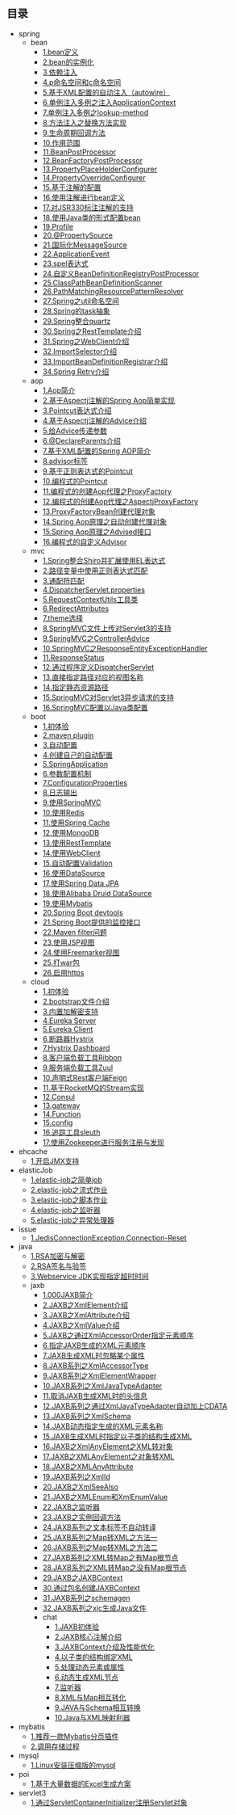
## 目录

* spring
  * bean
    * [1.bean定义](spring/bean/01.bean定义.md)
    * [2.bean的实例化](spring/bean/02.bean的实例化.md)
    * [3.依赖注入](spring/bean/03.依赖注入.md)
    * [4.p命名空间和c命名空间](spring/bean/04.p命名空间和c命名空间.md)
    * [5.基于XML配置的自动注入（autowire）](spring/bean/05.基于XML配置的自动注入（autowire）.md)
    * [6.单例注入多例之注入ApplicationContext](spring/bean/06.单例注入多例之注入ApplicationContext.md)
    * [7.单例注入多例之lookup-method](spring/bean/07.单例注入多例之lookup-method.md)
    * [8.方法注入之替换方法实现](spring/bean/08.方法注入之替换方法实现.md)
    * [9.生命周期回调方法](spring/bean/09.生命周期回调方法.md)
    * [10.作用范围](spring/bean/10.作用范围.md)
    * [11.BeanPostProcessor](spring/bean/11.BeanPostProcessor.md)
    * [12.BeanFactoryPostProcessor](spring/bean/12.BeanFactoryPostProcessor.md)
    * [13.PropertyPlaceHolderConfigurer](spring/bean/13.PropertyPlaceHolderConfigurer.md)
    * [14.PropertyOverrideConfigurer](spring/bean/14.PropertyOverrideConfigurer.md)
    * [15.基于注解的配置](spring/bean/15.基于注解的配置.md)
    * [16.使用注解进行bean定义](spring/bean/16.使用注解进行bean定义.md)
    * [17.对JSR330标注注解的支持](spring/bean/17.对JSR330标注注解的支持.md)
    * [18.使用Java类的形式配置bean](spring/bean/18.使用Java类的形式配置bean.md)
    * [19.Profile](spring/bean/19.Profile.md)
    * [20.@PropertySource](spring/bean/20.@PropertySource.md)
    * [21.国际化MessageSource](spring/bean/21.国际化MessageSource.md)
    * [22.ApplicationEvent](spring/bean/22.ApplicationEvent.md)
    * [23.spel表达式](spring/bean/23.spel表达式.md)
    * [24.自定义BeanDefinitionRegistryPostProcessor](spring/bean/24.自定义BeanDefinitionRegistryPostProcessor.md)
    * [25.ClassPathBeanDefinitionScanner](spring/bean/25.ClassPathBeanDefinitionScanner.md)
    * [26.PathMatchingResourcePatternResolver](spring/bean/26.PathMatchingResourcePatternResolver.md)
    * [27.Spring之util命名空间](spring/bean/27.Spring之util命名空间.md)
    * [28.Spring的task抽象](spring/bean/28.Spring的task抽象.md)
    * [29.Spring整合quartz](spring/bean/29.Spring整合quartz.md)
    * [30.Spring之RestTemplate介绍](spring/bean/30.Spring之RestTemplate介绍.md)
    * [31.Spring之WebClient介绍](spring/bean/31.Spring之WebClient介绍.md)
    * [32.ImportSelector介绍](spring/bean/32.ImportSelector介绍.md)
    * [33.ImportBeanDefinitionRegistrar介绍](spring/bean/33.ImportBeanDefinitionRegistrar介绍.md)
    * <a href="spring/bean/34.Spring Retry介绍.html">34.Spring Retry介绍</a>
  * aop
    * [1.Aop简介](spring/aop/01.Aop简介.md)
    * <a href="spring/aop/02.基于Aspectj注解的Spring Aop简单实现.html">2.基于Aspectj注解的Spring Aop简单实现</a>
    * [3.Pointcut表达式介绍](spring/aop/03.Pointcut表达式介绍.md)
    * [4.基于Aspectj注解的Advice介绍](spring/aop/04.基于Aspectj注解的Advice介绍.md)
    * [5.给Advice传递参数](spring/aop/05.给Advice传递参数.md)
    * [6.@DeclareParents介绍](spring/aop/06.@DeclareParents介绍.md)
    * <a href="spring/aop/07.基于XML配置的Spring AOP简介.html">7.基于XML配置的Spring AOP简介</a>
    * [8.advisor标签](spring/aop/08.advisor标签.md)
    * [9.基于正则表达式的Pointcut](spring/aop/09.基于正则表达式的Pointcut.md)
    * [10.编程式的Pointcut](spring/aop/10.编程式的Pointcut.md)
    * [11.编程式的创建Aop代理之ProxyFactory](spring/aop/11.编程式的创建Aop代理之ProxyFactory.md)
    * [12.编程式的创建Aop代理之AspectjProxyFactory](spring/aop/12.编程式的创建Aop代理之AspectjProxyFactory.md)
    * [13.ProxyFactoryBean创建代理对象](spring/aop/13.ProxyFactoryBean创建代理对象.md)
    * <a href="spring/aop/14.Spring Aop原理之自动创建代理对象.html">14.Spring Aop原理之自动创建代理对象</a>
    * <a href="spring/aop/15.Spring Aop原理之Advised接口.html">15.Spring Aop原理之Advised接口</a>
    * [16.编程式的自定义Advisor](spring/aop/16.编程式的自定义Advisor.md)
  * mvc
    * [1.Spring整合Shiro并扩展使用EL表达式](spring/mvc/01.Spring整合Shiro并扩展使用EL表达式.md)
    * [2.路径变量中使用正则表达式匹配](spring/mvc/01.路径变量中使用正则表达式匹配.md)
    * [3.通配符匹配](spring/mvc/02.通配符匹配.md)
    * [4.DispatcherServlet.properties](spring/mvc/03.DispatcherServlet.properties.md)
    * [5.RequestContextUtils工具类](spring/mvc/04.RequestContextUtils工具类.md)
    * [6.RedirectAttributes](spring/mvc/05.RedirectAttributes.md)
    * [7.theme选择](spring/mvc/06.theme选择.md)
    * [8.SpringMVC文件上传对Servlet3的支持](spring/mvc/07.SpringMVC文件上传对Servlet3的支持.md)
    * [9.SpringMVC之ControllerAdvice](spring/mvc/08.SpringMVC之ControllerAdvice.md)
    * [10.SpringMVC之ResponseEntityExceptionHandler](spring/mvc/09.SpringMVC之ResponseEntityExceptionHandler.md)
    * [11.ResponseStatus](spring/mvc/10.ResponseStatus.md)
    * [12.通过程序定义DispatcherServlet](spring/mvc/11.通过程序定义DispatcherServlet.md)
    * [13.直接指定路径对应的视图名称](spring/mvc/12.直接指定路径对应的视图名称.md)
    * [14.指定静态资源路径](spring/mvc/13.指定静态资源路径.md)
    * [15.SpringMVC对Servlet3异步请求的支持](spring/mvc/14.SpringMVC对Servlet3异步请求的支持.md)
    * [16.SpringMVC配置以Java类配置](spring/mvc/15.SpringMVC配置以Java类配置.md)
  * boot
    * [1.初体验](spring/boot/01.初体验.md)
    * <a href="spring/boot/02.maven plugin.html">2.maven plugin</a>
    * [3.自动配置](spring/boot/03.自动配置.md)
    * [4.创建自己的自动配置](spring/boot/04.创建自己的自动配置.md)
    * [5.SpringApplication](spring/boot/05.SpringApplication.md)
    * [6.参数配置机制](spring/boot/06.参数配置机制.md)
    * [7.ConfigurationProperties](spring/boot/07.ConfigurationProperties.md)
    * [8.日志输出](spring/boot/08.日志输出.md)
    * [9.使用SpringMVC](spring/boot/09.使用SpringMVC.md)
    * [10.使用Redis](spring/boot/10.使用Redis.md)
    * <a href="spring/boot/11.使用Spring Cache.html">11.使用Spring Cache</a>
    * [12.使用MongoDB](spring/boot/12.使用MongoDB.md)
    * [13.使用RestTemplate](spring/boot/13.使用RestTemplate.md)
    * [14.使用WebClient](spring/boot/14.使用WebClient.md)
    * [15.自动配置Validation](spring/boot/15.自动配置Validation.md)
    * [16.使用DataSource](spring/boot/16.使用DataSource.md)
    * <a href="spring/boot/17.使用Spring Data JPA.html">17.使用Spring Data JPA</a>
    * <a href="spring/boot/18.使用Alibaba Druid DataSource.html">18.使用Alibaba Druid DataSource</a>
    * [19.使用Mybatis](spring/boot/19.使用Mybatis.md)
    * <a href="spring/boot/20.Spring Boot devtools.html">20.Spring Boot devtools</a>
    * <a href="spring/boot/21.Spring Boot提供的监控接口.html">21.Spring Boot提供的监控接口</a>
    * <a href="spring/boot/22.Maven filter问题.html">22.Maven filter问题</a>
    * [23.使用JSP视图](spring/boot/23.使用JSP视图.md)
    * [24.使用Freemarker视图](spring/boot/24.使用Freemarker视图.md)
    * [25.打war包](spring/boot/25.打war包.md)
    * [26.启用https](spring/boot/26.启用https.md)
  * cloud
    * [1.初体验](spring/cloud/01.初体验.md)
    * [2.bootstrap文件介绍](spring/cloud/02.bootstrap文件介绍.md)
    * [3.内置加解密支持](spring/cloud/03.内置加解密支持.md)
    * <a href="spring/cloud/04.Eureka Server.html">4.Eureka Server</a>
    * <a href="spring/cloud/05.Eureka Client.html">5.Eureka Client</a>
    * [6.断路器Hystrix](spring/cloud/06.断路器Hystrix.md)
    * <a href="spring/cloud/07.Hystrix Dashboard.html">7.Hystrix Dashboard</a>
    * [8.客户端负载工具Ribbon](spring/cloud/08.客户端负载工具Ribbon.md)
    * [9.服务端负载工具Zuul](spring/cloud/09.服务端负载工具Zuul.md)
    * [10.声明式Rest客户端Feign](spring/cloud/10.声明式Rest客户端Feign.md)
    * [11.基于RocketMQ的Stream实现](spring/cloud/11.基于RocketMQ的Stream实现.md)
    * [12.Consul](spring/cloud/12.Consul.md)
    * [13.gateway](spring/cloud/13.gateway.md)
    * [14.Function](spring/cloud/14.Function.md)
    * [15.config](spring/cloud/15.config.md)
    * [16.追踪工具sleuth](spring/cloud/16.追踪工具sleuth.md)
    * [17.使用Zookeeper进行服务注册与发现](spring/cloud/17.使用Zookeeper进行服务注册与发现.md)
* ehcache
  * [1.开启JMX支持](ehcache/01.开启JMX支持.md)
* elasticJob
  * [1.elastic-job之简单job](elasticJob/01.elastic-job之简单job.md)
  * [2.elastic-job之流式作业](elasticJob/02.elastic-job之流式作业.md)
  * [3.elastic-job之脚本作业](elasticJob/03.elastic-job之脚本作业.md)
  * [4.elastic-job之监听器](elasticJob/04.elastic-job之监听器.md)
  * [5.elastic-job之异常处理器](elasticJob/05.elastic-job之异常处理器.md)
* issue
  * [1.JedisConnectionException.Connection-Reset](issue/01.JedisConnectionException.Connection-Reset.md)
* java
  * [1.RSA加密与解密](java/01.RSA加密与解密.md)
  * [2.RSA签名与验签](java/02.RSA签名与验签.md)
  * <a href="java/Webservice JDK实现指定超时时间.html">3.Webservice JDK实现指定超时时间</a>
  * jaxb
    * [1.000JAXB简介](java/jaxb/000JAXB简介.md)
    * [2.JAXB之XmlElement介绍](java/jaxb/001.JAXB之XmlElement介绍.md)
    * [3.JAXB之XmlAttribute介绍](java/jaxb/002.JAXB之XmlAttribute介绍.md)
    * [4.JAXB之XmlValue介绍](java/jaxb/003.JAXB之XmlValue介绍.md)
    * [5.JAXB之通过XmlAccessorOrder指定元素顺序](java/jaxb/04.01.JAXB之通过XmlAccessorOrder指定元素顺序.md)
    * [6.指定JAXB生成的XML元素顺序](java/jaxb/04.02.指定JAXB生成的XML元素顺序.md)
    * [7.JAXB生成XML时忽略某个属性](java/jaxb/04.JAXB生成XML时忽略某个属性.md)
    * [8.JAXB系列之XmlAccessorType](java/jaxb/05.JAXB系列之XmlAccessorType.md)
    * [9.JAXB系列之XmlElementWrapper](java/jaxb/06.JAXB系列之XmlElementWrapper.md)
    * [10.JAXB系列之XmlJavaTypeAdapter](java/jaxb/07.JAXB系列之XmlJavaTypeAdapter.md)
    * [11.取消JAXB生成XML时的头信息](java/jaxb/08.取消JAXB生成XML时的头信息.md)
    * [12.JAXB系列之通过XmlJavaTypeAdapter自动加上CDATA](java/jaxb/09.JAXB系列之通过XmlJavaTypeAdapter自动加上CDATA.md)
    * [13.JAXB系列之XmlSchema](java/jaxb/10.00.JAXB系列之XmlSchema.md)
    * [14.JAXB动态指定生成的XML元素名称](java/jaxb/10.01.JAXB动态指定生成的XML元素名称.md)
    * [15.JAXB生成XML时指定以子类的结构生成XML](java/jaxb/10.01.JAXB生成XML时指定以子类的结构生成XML.md)
    * [16.JAXB之XmlAnyElement之XML转对象](java/jaxb/10.02.JAXB之XmlAnyElement之XML转对象.md)
    * [17.JAXB之XMLAnyElement之对象转XML](java/jaxb/10.03.JAXB之XMLAnyElement之对象转XML.md)
    * [18.JAXB之XMLAnyAttribute](java/jaxb/10.04.JAXB之XMLAnyAttribute.md)
    * [19.JAXB系列之XmlId](java/jaxb/10.05.JAXB系列之XmlId.md)
    * [20.JAXB之XmlSeeAlso](java/jaxb/10.06.JAXB之XmlSeeAlso.md)
    * [21.JAXB之XMLEnum和XmlEnumValue](java/jaxb/10.07.JAXB之XMLEnum和XmlEnumValue.md)
    * [22.JAXB之监听器](java/jaxb/10.08.JAXB之监听器.md)
    * [23.JAXB之实例回调方法](java/jaxb/10.09.JAXB之实例回调方法.md)
    * [24.JAXB系列之文本标签不自动转译](java/jaxb/10.JAXB系列之文本标签不自动转译.md)
    * [25.JAXB系列之Map转XML之方法一](java/jaxb/11.JAXB系列之Map转XML之方法一.md)
    * [26.JAXB系列之Map转XML之方法二](java/jaxb/12.JAXB系列之Map转XML之方法二.md)
    * [27.JAXB系列之XML转Map之有Map根节点](java/jaxb/13.01.JAXB系列之XML转Map之有Map根节点.md)
    * [28.JAXB系列之XML转Map之没有Map根节点](java/jaxb/13.02.JAXB系列之XML转Map之没有Map根节点.md)
    * [29.JAXB之JAXBContext](java/jaxb/20.JAXB之JAXBContext.md)
    * [30.通过包名创建JAXBContext](java/jaxb/21.通过包名创建JAXBContext.md)
    * [31.JAXB系列之schemagen](java/jaxb/22.JAXB系列之schemagen.md)
    * [32.JAXB系列之xjc生成Java文件](java/jaxb/23.JAXB系列之xjc生成Java文件.md)
    * chat
      * [1.JAXB初体验](java/jaxb/chat/01.JAXB初体验.md)
      * [2.JAXB核心注解介绍](java/jaxb/chat/02.JAXB核心注解介绍.md)
      * [3.JAXBContext介绍及性能优化](java/jaxb/chat/03.JAXBContext介绍及性能优化.md)
      * [4.以子类的结构绑定XML](java/jaxb/chat/04.以子类的结构绑定XML.md)
      * [5.处理动态元素或属性](java/jaxb/chat/05.处理动态元素或属性.md)
      * [6.动态生成XML节点](java/jaxb/chat/06.动态生成XML节点.md)
      * [7.监听器](java/jaxb/chat/07.监听器.md)
      * [8.XML与Map相互转化](java/jaxb/chat/08.XML与Map相互转化.md)
      * [9.JAVA与Schema相互转换](java/jaxb/chat/09.JAVA与Schema相互转换.md)
      * [10.Java与XML映射利器](java/jaxb/chat/Java与XML映射利器.md)
* mybatis
  * [1.推荐一款Mybatis分页插件](mybatis/推荐一款Mybatis分页插件.md)
  * [2.调用存储过程](mybatis/调用存储过程.md)
* mysql
  * [1.Linux安装压缩版的mysql](mysql/Linux安装压缩版的mysql.md)
* poi
  * [1.基于大量数据的Excel生成方案](poi/基于大量数据的Excel生成方案.md)
* servlet3
  * [1.通过ServletContainerInitializer注册Servlet对象](servlet3/01.通过ServletContainerInitializer注册Servlet对象.md)





